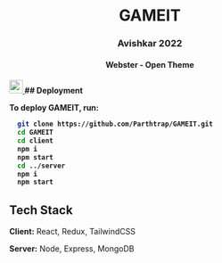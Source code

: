 <h1 align="center">GAMEIT</h1>
<h3 align="center">Avishkar 2022</h3>
<h4 align="center">Webster - Open Theme<h4>
<p align="center">
</p>
<a href="https://avishkar.mnnit.ac.in"> <img src="[https://cutt.ly/BuiltAtHack36](https://avishkar.mnnit.ac.in/static/media/logo.879add842ccca53f27e3.png)" height=24px> </a>
## Deployment

To deploy GAMEIT, run:

```bash
  git clone https://github.com/Parthtrap/GAMEIT.git
  cd GAMEIT
  cd client
  npm i
  npm start
  cd ../server
  npm i
  npm start
```
## Tech Stack

**Client:** React, Redux, TailwindCSS

**Server:** Node, Express, MongoDB
